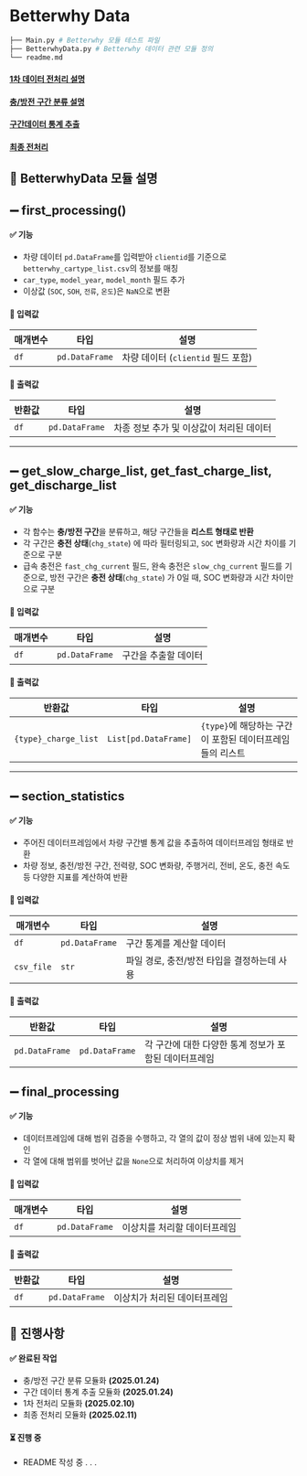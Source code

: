 # Betterwhy Data
```bash
├── Main.py # Betterwhy 모듈 테스트 파일
├── BetterwhyData.py # Betterwhy 데이터 관련 모듈 정의
└── readme.md
```
#### [**1차 데이터 전처리 설명**](#first_processing)
#### [**충/방전 구간 분류 설명**](#classify_charging)
#### [**구간데이터 통계 추출**](#section_statistics)
#### [**최종 전처리**](#final_processing)

## 📌 BetterwhyData 모듈 설명
<a id="first_processing"></a>
## ➖ **first_processing()**

#### ✅ 기능
- 차량 데이터 `pd.DataFrame`를 입력받아 `clientid`를 기준으로 `betterwhy_cartype_list.csv`의 정보를 매칭  
- `car_type`, `model_year`, `model_month` 필드 추가  
- 이상값 (`SOC`, `SOH`, `전류`, `온도`)은 `NaN`으로 변환  

#### 🔹 입력값
| 매개변수 | 타입 | 설명 |
|-|-|-|
| `df` | `pd.DataFrame` | 차량 데이터 (`clientid` 필드 포함) |

#### 🔹 출력값
| 반환값 | 타입 | 설명 |
|-|-|-|
| `df` | `pd.DataFrame` | 차종 정보 추가 및 이상값이 처리된 데이터 |

---

<a id="classify_charging"></a>
## ➖ **get_slow_charge_list, get_fast_charge_list, get_discharge_list**

#### ✅ 기능
- 각 함수는 **충/방전 구간**을 분류하고, 해당 구간들을 **리스트 형태로 반환**
- 각 구간은 **충전 상태**(`chg_state`) 에 따라 필터링되고, `SOC` 변화량과 시간 차이를 기준으로 구분 
- 급속 충전은 `fast_chg_current` 필드, 완속 충전은 `slow_chg_current` 필드를 기준으로, 방전 구간은 **충전 상태**(`chg_state`) 가 0일 때, SOC 변화량과 시간 차이만으로 구분

#### 🔹 입력값
| 매개변수 | 타입 | 설명 |
|-|-|-|
| `df` | `pd.DataFrame` | 구간을 추출할 데이터 |

#### 🔹 출력값
| 반환값 | 타입 | 설명 |
|-|-|-|
| `{type}_charge_list` | `List[pd.DataFrame]` | `{type}`에 해당하는 구간이 포함된 데이터프레임들의 리스트 |
***
<a id="section_statistics"></a>
## ➖ **section_statistics**

#### ✅ 기능
- 주어진 데이터프레임에서 차량 구간별 통계 값을 추출하여 데이터프레임 형태로 반환
- 차량 정보, 충전/방전 구간, 전력량, SOC 변화량, 주행거리, 전비, 온도, 충전 속도 등 다양한 지표를 계산하여 반환

#### 🔹 입력값
| 매개변수 | 타입 | 설명 |
|-|-|-|
| `df` | `pd.DataFrame` | 구간 통계를 계산할 데이터 |
| `csv_file` | `str` | 파일 경로, 충전/방전 타입을 결정하는데 사용 |

#### 🔹 출력값
| 반환값 | 타입 | 설명 |
|-|-|-|
| `pd.DataFrame` | `pd.DataFrame` | 각 구간에 대한 다양한 통계 정보가 포함된 데이터프레임 |

<a id="final_processing"></a>
## ➖ **final_processing**

#### ✅ 기능
- 데이터프레임에 대해 범위 검증을 수행하고, 각 열의 값이 정상 범위 내에 있는지 확인
- 각 열에 대해 범위를 벗어난 값을 `None`으로 처리하여 이상치를 제거

#### 🔹 입력값
| 매개변수 | 타입 | 설명 |
|-|-|-|
| `df` | `pd.DataFrame` | 이상치를 처리할 데이터프레임 |

#### 🔹 출력값
| 반환값 | 타입 | 설명 |
|-|-|-|
| `df` | `pd.DataFrame` | 이상치가 처리된 데이터프레임 |



## 📝 진행사항
#### ✅ 완료된 작업
-  충/방전 구간 분류 모듈화 **(2025.01.24)**
-  구간 데이터 통계 추출 모듈화 **(2025.01.24)**
-  1차 전처리 모듈화 **(2025.02.10)**
-  최종 전처리 모듈화 **(2025.02.11)**
  
#### ⏳ 진행 중
- README 작성 중 . . .
